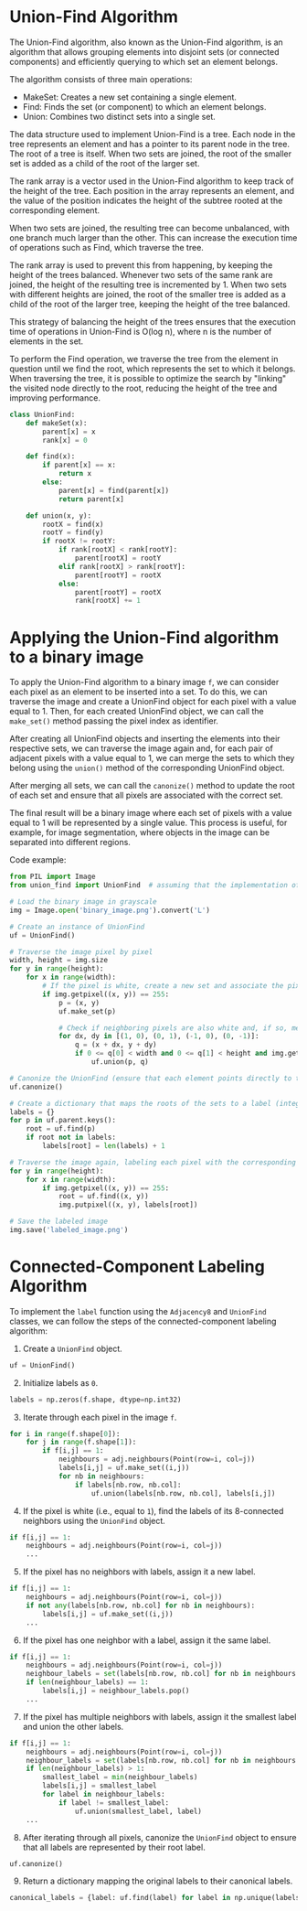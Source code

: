# Union-Find Algorithm

The Union-Find algorithm, also known as the Union-Find algorithm, is an algorithm that allows grouping elements into disjoint sets (or connected components) and efficiently querying to which set an element belongs.

The algorithm consists of three main operations:

- MakeSet: Creates a new set containing a single element.
- Find: Finds the set (or component) to which an element belongs.
- Union: Combines two distinct sets into a single set.

The data structure used to implement Union-Find is a tree. Each node in the tree represents an element and has a pointer to its parent node in the tree. The root of a tree is itself. When two sets are joined, the root of the smaller set is added as a child of the root of the larger set.

The rank array is a vector used in the Union-Find algorithm to keep track of the height of the tree. Each position in the array represents an element, and the value of the position indicates the height of the subtree rooted at the corresponding element.

When two sets are joined, the resulting tree can become unbalanced, with one branch much larger than the other. This can increase the execution time of operations such as Find, which traverse the tree.

The rank array is used to prevent this from happening, by keeping the height of the trees balanced. Whenever two sets of the same rank are joined, the height of the resulting tree is incremented by 1. When two sets with different heights are joined, the root of the smaller tree is added as a child of the root of the larger tree, keeping the height of the tree balanced.

This strategy of balancing the height of the trees ensures that the execution time of operations in Union-Find is O(log n), where n is the number of elements in the set.

To perform the Find operation, we traverse the tree from the element in question until we find the root, which represents the set to which it belongs. When traversing the tree, it is possible to optimize the search by "linking" the visited node directly to the root, reducing the height of the tree and improving performance.

```python
class UnionFind:
    def makeSet(x):
        parent[x] = x
        rank[x] = 0

    def find(x):
        if parent[x] == x:
            return x
        else:
            parent[x] = find(parent[x])
            return parent[x]

    def union(x, y):
        rootX = find(x)
        rootY = find(y)
        if rootX != rootY:
            if rank[rootX] < rank[rootY]:
                parent[rootX] = rootY
            elif rank[rootX] > rank[rootY]:
                parent[rootY] = rootX
            else:
                parent[rootY] = rootX
                rank[rootX] += 1
```
# Applying the Union-Find algorithm to a binary image

To apply the Union-Find algorithm to a binary image `f`, we can consider each pixel as an element to be inserted into a set. To do this, we can traverse the image and create a UnionFind object for each pixel with a value equal to 1. Then, for each created UnionFind object, we can call the `make_set()` method passing the pixel index as identifier.

After creating all UnionFind objects and inserting the elements into their respective sets, we can traverse the image again and, for each pair of adjacent pixels with a value equal to 1, we can merge the sets to which they belong using the `union()` method of the corresponding UnionFind object.

After merging all sets, we can call the `canonize()` method to update the root of each set and ensure that all pixels are associated with the correct set.

The final result will be a binary image where each set of pixels with a value equal to 1 will be represented by a single value. This process is useful, for example, for image segmentation, where objects in the image can be separated into different regions.

Code example:

```python
from PIL import Image
from union_find import UnionFind  # assuming that the implementation of UnionFind is in a separate module

# Load the binary image in grayscale
img = Image.open('binary_image.png').convert('L')

# Create an instance of UnionFind
uf = UnionFind()

# Traverse the image pixel by pixel
width, height = img.size
for y in range(height):
    for x in range(width):
        # If the pixel is white, create a new set and associate the pixel with it
        if img.getpixel((x, y)) == 255:
            p = (x, y)
            uf.make_set(p)

            # Check if neighboring pixels are also white and, if so, merge the sets
            for dx, dy in [(1, 0), (0, 1), (-1, 0), (0, -1)]:
                q = (x + dx, y + dy)
                if 0 <= q[0] < width and 0 <= q[1] < height and img.getpixel(q) == 255:
                    uf.union(p, q)

# Canonize the UnionFind (ensure that each element points directly to the root of its set)
uf.canonize()

# Create a dictionary that maps the roots of the sets to a label (integer number)
labels = {}
for p in uf.parent.keys():
    root = uf.find(p)
    if root not in labels:
        labels[root] = len(labels) + 1

# Traverse the image again, labeling each pixel with the corresponding label
for y in range(height):
    for x in range(width):
        if img.getpixel((x, y)) == 255:
            root = uf.find((x, y))
            img.putpixel((x, y), labels[root])

# Save the labeled image
img.save('labeled_image.png')
```
# Connected-Component Labeling Algorithm

To implement the `label` function using the `Adjacency8` and `UnionFind` classes, we can follow the steps of the connected-component labeling algorithm:

1. Create a `UnionFind` object.

```python
uf = UnionFind()
```

2. Initialize labels as `0`.

```python
labels = np.zeros(f.shape, dtype=np.int32)
```

3. Iterate through each pixel in the image `f`.

```python
for i in range(f.shape[0]):
    for j in range(f.shape[1]):
        if f[i,j] == 1:
            neighbours = adj.neighbours(Point(row=i, col=j))
            labels[i,j] = uf.make_set((i,j))
            for nb in neighbours:
                if labels[nb.row, nb.col]:
                    uf.union(labels[nb.row, nb.col], labels[i,j])
```

4. If the pixel is white (i.e., equal to `1`), find the labels of its 8-connected neighbors using the `UnionFind` object.
```python
if f[i,j] == 1:
    neighbours = adj.neighbours(Point(row=i, col=j))
    ...
```
5. If the pixel has no neighbors with labels, assign it a new label.
```python
if f[i,j] == 1:
    neighbours = adj.neighbours(Point(row=i, col=j))
    if not any(labels[nb.row, nb.col] for nb in neighbours):
        labels[i,j] = uf.make_set((i,j))
    ...
```

6. If the pixel has one neighbor with a label, assign it the same label.
```python
if f[i,j] == 1:
    neighbours = adj.neighbours(Point(row=i, col=j))
    neighbour_labels = set(labels[nb.row, nb.col] for nb in neighbours if labels[nb.row, nb.col])
    if len(neighbour_labels) == 1:
        labels[i,j] = neighbour_labels.pop()
    ...
```

7. If the pixel has multiple neighbors with labels, assign it the smallest label and union the other labels.
```python
if f[i,j] == 1:
    neighbours = adj.neighbours(Point(row=i, col=j))
    neighbour_labels = set(labels[nb.row, nb.col] for nb in neighbours if labels[nb.row, nb.col])
    if len(neighbour_labels) > 1:
        smallest_label = min(neighbour_labels)
        labels[i,j] = smallest_label
        for label in neighbour_labels:
            if label != smallest_label:
                uf.union(smallest_label, label)
    ...
```

8. After iterating through all pixels, canonize the `UnionFind` object to ensure that all labels are represented by their root label.
```python
uf.canonize()
```

9. Return a dictionary mapping the original labels to their canonical labels.
```python
canonical_labels = {label: uf.find(label) for label in np.unique(labels) if label != 0}
```
